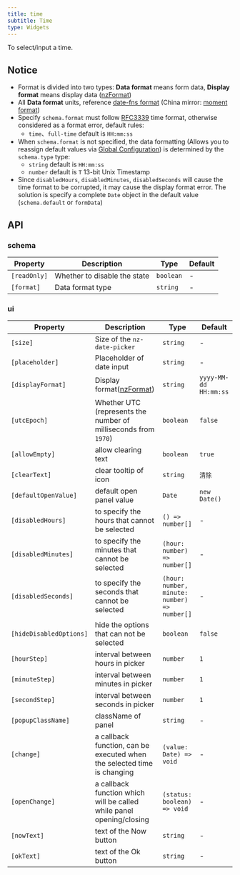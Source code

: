 ```yaml
---
title: time
subtitle: Time
type: Widgets
---
```


To select/input a time.

## Notice

- Format is divided into two types: **Data format** means form data, **Display format** means display data ([nzFormat](https://ng.ant.design/components/time-picker/en#api))
- All **Data format** units, reference [date-fns format](https://date-fns.org/v1.29.0/docs/format) (China mirror: [moment format](http://Momentjs.cn/docs/#/displaying/format/))
- Specify `schema.format` must follow [RFC3339](https://tools.ietf.org/html/rfc3339#section-5.6) time format, otherwise considered as a format error, default rules:
  - `time`、`full-time` default is `HH:mm:ss`
- When `schema.format` is not specified, the data formatting (Allows you to reassign default values via [Global Configuration](/docs/global-config)) is determined by the `schema.type` type:
  - `string` default is `HH:mm:ss`
  - `number` default is `T` 13-bit Unix Timestamp
- Since `disabledHours`, `disabledMinutes`, `disabledSeconds` will cause the time format to be corrupted, it may cause the display format error. The solution is specify a complete `Date` object in the default value (`schema.default` or `formData`)

## API

### schema

| Property | Description | Type | Default |
|----------|-------------|------|---------|
| `[readOnly]` | Whether to disable the state | `boolean` | - |
| `[format]` | Data format type | `string` | - |

### ui

| Property | Description | Type | Default |
|----------|-------------|------|---------|
| `[size]` | Size of the `nz-date-picker` | `string` | - |
| `[placeholder]` | Placeholder of date input | `string` | - |
| `[displayFormat]` | Display format([nzFormat](https://ng.ant.design/components/date-picker/en#api)) | `string` | `yyyy-MM-dd HH:mm:ss` |
| `[utcEpoch]` | Whether UTC (represents the number of milliseconds from `1970`) | `boolean` | `false` |
| `[allowEmpty]` | allow clearing text | `boolean` | `true` |
| `[clearText]` | clear tooltip of icon | `string` | `清除` |
| `[defaultOpenValue]` | default open panel value | `Date` | `new Date()` |
| `[disabledHours]` | to specify the hours that cannot be selected | `() => number[]` | - |
| `[disabledMinutes]` | to specify the minutes that cannot be selected | `(hour: number) => number[]` | - |
| `[disabledSeconds]` | to specify the seconds that cannot be selected | `(hour: number, minute: number) => number[]` | - |
| `[hideDisabledOptions]` | hide the options that can not be selected | `boolean` | `false` |
| `[hourStep]` | interval between hours in picker | `number` | `1` |
| `[minuteStep]` | interval between minutes in picker | `number` | `1` |
| `[secondStep]` | interval between seconds in picker | `number` | `1` |
| `[popupClassName]` | className of panel | `string` | - |
| `[change]` | a callback function, can be executed when the selected time is changing | `(value: Date) => void` | - |
| `[openChange]` | a callback function which will be called while panel opening/closing | `(status: boolean) => void` | - |
| `[nowText]` | text of the Now button | `string` | - |
| `[okText]` | text of the Ok button | `string` | - |
